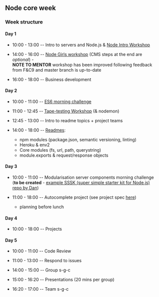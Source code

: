 ## Node core week

### Week structure

#### Day 1

- 10:00 - 13:00
-- Intro to servers and Node.js
& [Node Intro Workshop](https://github.com/bradreeder/Node-Intro-Workshop)

- 14:00 - 16:00
-- [Node Girls workshop](https://github.com/node-girls/workshop-cms) (CMS steps at the end are *optional*) -   
**NOTE TO MENTOR** workshop has been improved following feedback from F&C9 and master branch is up-to-date

- 16:00 - 18:00
-- Business development

#### Day 2

- 10:00 - 11:00
-- [ES6 morning challenge](./morning-challenge-day-2.md)

- 11:00 - 12:45
-- [Tape-testing Workshop](https://github.com/matthewglover/tape-testing) (& nodemon)

- 12:45 - 13:00
-- Intro to readme topics + project teams

- 14:00 - 18:00
-- [Readmes](./research-afternoon.md):
  * npm modules (package.json, semantic versioning, linting)
  * Heroku & env2
  * Core modules (fs, url, path, querystring)
  * module.exports & request/response objects

#### Day 3

- 10:00 - 11:00
-- Modularisation server components morning challenge  
(**to be created** - [example SSSK (super simple starter kit for Node.js) repo by Dan](https://github.com/sofer/sssk))

- 11:00 - 18:00
-- Autocomplete project (see project spec [here](./project.md))
  - planning before lunch

#### Day 4

- 10:00 - 18:00
-- Projects

#### Day 5

- 10:00 - 11:00
-- Code Review

- 11:00 - 13:00
-- Respond to issues  

- 14:00 - 15:00 -- Group s-g-c

- 15:00 - 16:20 -- Presentations (20 mins per group)

- 16:20 - 17:00 -- Team s-g-c
